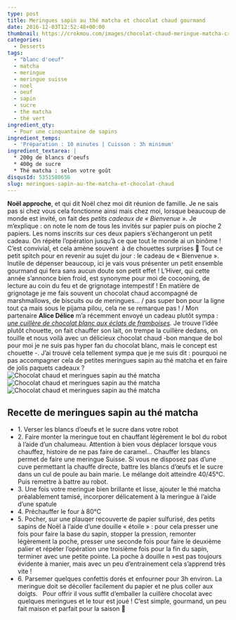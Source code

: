 ```yaml
---
type: post
title: Meringues sapin au thé matcha et chocolat chaud gourmand
date: 2016-12-03T12:52:48+00:00
thumbnail: https://crokmou.com/images/chocolat-chaud-meringue-matcha-crokmou-blog-culinaire-belge-3.jpg
categories:
  - Desserts
tags:
  - "blanc d'oeuf"
  - matcha
  - meringue
  - meringue suisse
  - noel
  - oeuf
  - sapin
  - sucre
  - the matcha
  - thé vert
ingredient_qty:
  - Pour une cinquantaine de sapins
ingredient_temps:
  - 'Préparation : 10 minutes | Cuisson : 3h minimum'
ingredient_textarea: |
  * 200g de blancs d'oeufs
  * 400g de sucre
  * Thé matcha : selon votre goût
disqusId: 5351580656
slug: meringues-sapin-au-the-matcha-et-chocolat-chaud
---
```


**Noël approche**, et qui dit Noël chez moi dit réunion de famille. Je ne sais pas si chez vous cela fonctionne ainsi mais chez moi, lorsque beaucoup de monde est invité, on fait des _petits cadeaux de « Bienvenue »_. Je m’explique : on note le nom de tous les invités sur papier puis on pioche 2 papiers. Les noms inscrits sur ces deux papiers s’échangeront un petit cadeau. On répète l’opération jusqu’à ce que tout le monde ai un binôme ! C’est convivial, et cela amène souvent  à de chouettes surprises 🙂 Tout ce petit spitch pour en revenir au sujet du jour : le cadeau de « Bienvenue ». Inutile de dépenser beaucoup, ici je vais vous présenter un petit ensemble gourmand qui fera sans aucun doute son petit effet ! L’Hiver, qui cette année s’annonce bien froid, est synonyme pour moi de cocooning, de lecture au coin du feu et de grignotage intempestif ! En matière de grignotage je me fais souvent un chocolat chaud accompagné de marshmallows, de biscuits ou de meringues… / pas super bon pour la ligne tout ça mais sous le pijama pilou, cela ne se remarque pas ! / Mon partenaire **Alice Délice** m’a récemment envoyé un cadeau plutôt sympa : _[une cuillère de chocolat blanc aux éclats de framboises](https://www.alicedelice.com)._ Je trouve l’idée plutôt chouette, on fait chauffer son lait, on trempe la cuillère dedans, on touille et nous voilà avec un délicieux chocolat chaud -bon manque de bol pour moi je ne suis pas hyper fan du chocolat blanc, mais le concept est chouette -. J’ai trouvé cela tellement sympa que je me suis dit : pourquoi ne pas accompagner cela de petites meringues sapin au thé matcha et en faire de jolis paquets cadeaux ?   ![Chocolat chaud et meringues sapin au thé matcha](http://www.crokmou.com/wp-content/uploads/2016/12/chocolat-chaud-meringue-matcha-crokmou-blog-culinaire-belge-1.jpg) ![Chocolat chaud et meringues sapin au thé matcha](http://www.crokmou.com/wp-content/uploads/2016/12/chocolat-chaud-meringue-matcha-crokmou-blog-culinaire-belge-2.jpg)![Chocolat chaud et meringues sapin au thé matcha](http://www.crokmou.com/wp-content/uploads/2016/12/chocolat-chaud-meringue-matcha-crokmou-blog-culinaire-belge.jpg)

## **Recette de meringues sapin au thé matcha**

* 1\. Verser les blancs d’oeufs et le sucre dans votre robot
* 2\. Faire monter la meringue tout en chauffant légèrement le bol du robot à l’aide d’un chalumeau. Attention à bien vous déplacer lorsque vous chauffez, histoire de ne pas faire de caramel… Chauffer les blancs permet de faire une meringue Suisse. Si vous ne disposez pas d’une cuve permettant la chauffe directe, battre les blancs d’œufs et le sucre dans un cul de poule au bain marie. Le mélange doit atteindre 40/45°C. Puis remettre à battre au robot.
* 3\. Une fois votre meringue bien brillante et lisse, ajouter le thé matcha préalablement tamisé, incorporer délicatement à la meringue à l’aide d’une spatule
* 4\. Préchauffer le four à 80°C
* 5\. Pocher, sur une plauqer recouverte de papier sulfurisé, des petits sapins de Noël à l’aide d’une douille « étoile » : pour cela presser une fois pour faire la base du sapin, stopper la pression, remonter légèrement la poche, presser une seconde fois pour faire le deuxième palier et répéter l’opération une troisième fois pour la fin du sapin, terminer avec une petite pointe. La poche à douille n »est pas toujours évidente à manier, mais avec un peu d’entrainement cela s’apprend très vite !
* 6\. Parsemer quelques confettis dorés et enfourner pour 3h environ. La meringue doit se décoller facilement du papier et ne plus coller aux doigts.   Pour offrir il vous suffit d’emballer la cuillère chocolat avec quelques meringues et le tour est joué ! C’est simple, gourmand, un peu fait maison et parfait pour la saison 🙂